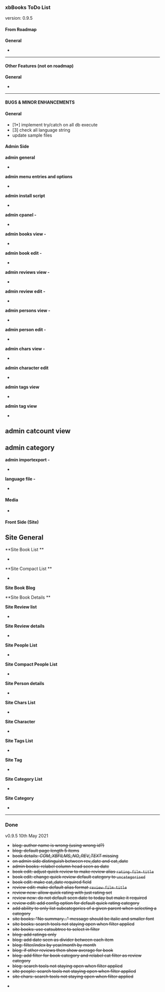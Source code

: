 ###  xbBooks ToDo List

version: 0.9.5




#### From Roadmap

**General**

- 


-------------------------------------

#### Other Features (not on roadmap)

**General**

 - 


-----------------------------------------------

#### BUGS & MINOR ENHANCEMENTS

#### General

- [1*] implement try/catch on all db execute
- [3] check all language string
- update sample files 

#### Admin Side

**admin general**

- 

**admin menu entries and options**

- 

**admin install script**

- 

**admin cpanel -**

- 

**admin books view -** 

- ​		

**admin book edit -** 

- ​		

**admin reviews view -** 

- ​		

**admin review edit -** 

- ​		

**admin persons view -** 

- ​		

**admin person edit -** 

- ​		

**admin chars view -** 

- ​		

**admin character edit**

- ​		

**admin tags view**

- ​		

**admin tag view**

- 

**admin catcount view**
- 

**admin category**
- 

**admin importexport -**

- ​		

**language file -** 

- ​		



#### Media

- ​		


#### Front Side (Site)

**Site General**
- 

**Site Book List **

- ​		

**Site Compact List **

- ​		

**Site Book Blog**


**Site Book Details ** 


**Site Review list**

- ​		

**Site Review details**

- ​		

**Site People List**

- ​		

**Site Compact People List**

- ​		

**Site Person details**

- ​		

**Site Chars List**

- ​		

**Site Character**

- ​		

**Site Tags List**

- ​		

**Site Tag**

- ​		

**Site Category List**

- ​		

**Site Category**

- ​		



------


### Done


v0.9.5 10th May 2021

- ~~blog: author name is wrong (using wrong id?)~~
- ~~blog: default page length 5 items~~
- ~~book details: *COM_XBFILMS_NO_REV_TEXT* missing~~
- ~~on admin side distinguish between rev_date and cat_date~~
- ~~admin books: relabel column head seen as date~~
- ~~book edit: adjust quick review to make review alias `rating-film-title`~~
- ~~book edit: change quick review default category to `uncategorised`~~
- ~~book edit: make cat_date required field~~
- ~~review edit: make default alias format `review-film-title`~~
- ~~review new: allow quick rating with just rating set~~
- ~~review new: do not default seen date to today but make it required~~
- ~~review edit: add config option for default quick rating category~~
- ~~add ability to only list subcategories of a given parent when selecting a category~~ 
- ~~site books: "No summary..." message should be italic and smaller font~~
- ~~site books: search tools not staying open when filter applied~~
- ~~site books: use catsubtree to select in filter~~
- ~~blog: add ratings only~~
- ~~blog: add date seen as divider between each item~~ 
- ~~blog: filter/index by year/month by month~~
- ~~blog: if other reviews then show average for book~~
- ~~blog: add filter for book category and relabel cat filter as review category~~
- ~~blog: search tools not staying open when filter applied~~
- ​~~site people: search tools not staying open when filter applied~~
- ~~site chars: search tools not staying open when filter applied~~



* 